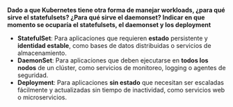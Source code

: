 **Dado a que Kubernetes tiene otra forma de manejar workloads, ¿para qué sirve el statefulsets? ¿Para qué sirve el daemonset? Indicar en que momento se ocuparía el statefulsets, el daemonset y los deployment**


- **StatefulSet**: Para aplicaciones que requieren **estado** persistente y **identidad estable**, como bases de datos distribuidas o servicios de almacenamiento.
- **DaemonSet**: Para aplicaciones que deben ejecutarse en **todos los nodos** de un clúster, como servicios de monitoreo, logging o agentes de seguridad.
- **Deployment**: Para aplicaciones **sin estado** que necesitan ser escaladas fácilmente y actualizadas sin tiempo de inactividad, como servicios web o microservicios.


